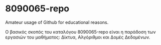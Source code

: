 8090065-repo
============

Amateur usage of Github for educational reasons.

Ο βασικός σκοπός του καταλόγου 8090065-repo είναι η παράδοση των εργασιών του μαθήματος:
Δίκτυα, Αλγόριθμοι και Δομές Δεδομένων.
